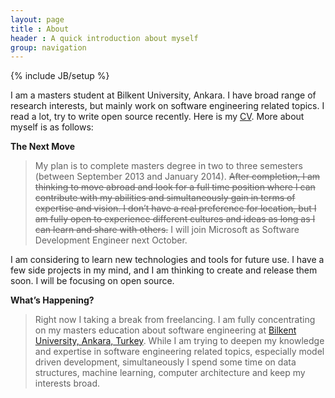 ```yaml
---
layout: page
title : About
header : A quick introduction about myself
group: navigation
---
```

{% include JB/setup %}

I am a masters student at Bilkent University, Ankara. I have broad range of research interests, but mainly work on software engineering related topics. I read a lot, try to write open source recently. Here is my [CV](https://dl.dropboxusercontent.com/u/36697720/docs/MertEminKalender_cv.pdf). More about myself is as follows:

**The Next Move**

> My plan is to complete masters degree in two to three semesters (between September 2013 and January 2014). <del>After completion, I am thinking to move abroad and look for a full time position where I can contribute with my abilities and simultaneously gain in terms of expertise and vision. I don’t have a real preference for location, but I am fully open to experience different cultures and ideas as long as I can learn and share with others.</del> I will join Microsoft as Software Development Engineer next October.


I am considering to learn new technologies and tools for future use. I have a few side projects in my mind, and I am thinking to create and release them soon. I will be focusing on open source.


**What’s Happening?**

> Right now I taking a break from freelancing. I am fully concentrating on my masters education about software engineering at [Bilkent University, Ankara, Turkey](http://www.bilkent.edu.tr). While I am trying to deepen my knowledge and expertise in software engineering related topics, especially model driven development, simultaneously I spend some time on data structures, machine learning, computer architecture and keep my interests broad.